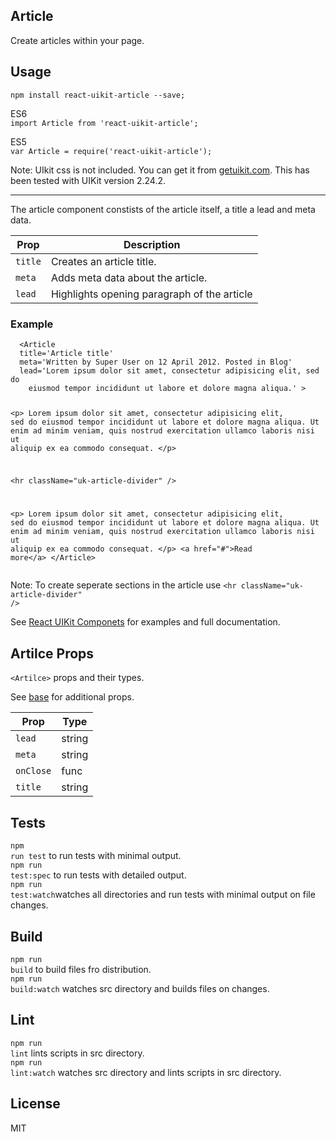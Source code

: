 <div><section><h1>Article</h1><p>Create articles within your page.</p></section><section><h2>Usage</h2><p><code>npm install react-uikit-article --save;</code></p><p>ES6 <br/><code>import Article from &#x27;react-uikit-article&#x27;;</code><br/></p><p>ES5 <br/><code>var Article = require(&#x27;react-uikit-article&#x27;);</code></p><p><span class="uk-badge  uk-badge-danger">Note:</span>  UIkit css is not included. You can get it from <a href="http://getuikit.com/">getuikit.com</a>. This has been tested with UIKit version 2.24.2.</p></section><hr/><section><p>The article component constists of the article itself, a title a lead and meta data.</p><table class="uk-table"><thead><tr><th>Prop</th><th>Description</th></tr></thead><tbody><tr><td><code>title</code></td><td>Creates an article title.</td></tr><tr><td><code>meta</code></td><td>Adds meta data about the article.</td></tr><tr><td><code>lead</code></td><td>Highlights opening paragraph of the article</td></tr></tbody></table><h3>Example</h3><pre class="uk-scrollable-text xml"><code class="xml">  &lt;Article
  title=&#x27;Article title&#x27;
  meta=&#x27;Written by Super User on 12 April 2012. Posted in Blog&#x27;
  lead=&#x27;Lorem ipsum dolor sit amet, consectetur adipisicing elit, sed do
    eiusmod tempor incididunt ut labore et dolore magna aliqua.&#x27; &gt;

  &lt;p&gt;
    Lorem ipsum dolor sit amet, consectetur adipisicing elit, sed do eiusmod
    tempor incididunt ut labore et dolore magna aliqua. Ut enim ad minim veniam,
    quis nostrud exercitation ullamco laboris nisi ut aliquip ex ea commodo consequat.
  &lt;/p&gt;

  &lt;hr className=&quot;uk-article-divider&quot; /&gt;

  &lt;p&gt;
    Lorem ipsum dolor sit amet, consectetur adipisicing elit, sed do eiusmod
    tempor incididunt ut labore et dolore magna aliqua. Ut enim ad minim veniam,
    quis nostrud exercitation ullamco laboris nisi ut aliquip ex ea commodo consequat.
  &lt;/p&gt;
  &lt;a href=&quot;#&quot;&gt;Read more&lt;/a&gt;
&lt;/Article&gt;
</code></pre><p><span class="uk-badge">Note:</span>  To create seperate sections in the article use <code>&lt;hr className=&quot;uk-article-divider&quot; /&gt;</code></p><p>See <a href="http://otissv.github.io/react-uikit-components">React UIKit Componets</a> for examples and full documentation.</p></section><section><h2>Artilce Props</h2><p><code>&lt;Artilce&gt;</code> props and their types.</p><p>See <a href="https://github.com/otissv/react-uikit-base">base</a> for additional props.</p><table class="uk-table"><thead><tr><th>Prop</th><th>Type</th></tr></thead><tbody><tr><td><code>lead</code></td><td>string</td></tr><tr><td><code>meta</code></td><td>string</td></tr><tr><td><code>onClose</code></td><td>func</td></tr><tr><td><code>title</code></td><td>string</td></tr></tbody></table></section><section><h2>Tests</h2><p><code>npm run test</code> to run tests with minimal output.<br/><code>npm run test:spec</code> to run tests with detailed output.<br/><code>npm run test:watch</code>watches all directories and run tests with minimal output on file changes.<br/></p></section><section><h2>Build</h2><p><code>npm run build</code> to build files fro distribution.<br/><code>npm run build:watch</code> watches src directory and builds files on changes.<br/></p></section><section><h2>Lint</h2><p><code>npm run lint</code> lints scripts in src directory.<br/><code>npm run lint:watch</code> watches src directory and lints scripts in src directory.<br/></p></section><section><h2>License</h2><p>MIT</p></section></div>